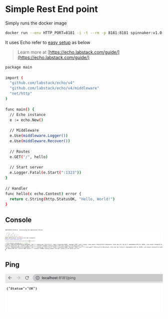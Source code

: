 # Simple Rest End point

 Simply runs the docker image

 ```bash
 docker run --env HTTP_PORT=8181 -i -t --rm -p 8181:8181 spinnaker:v1.0
 ```

It uses Echo refer to [easy setup](https://github.com/labstack/echo) as below

> Learn more at [https://echo.labstack.com/guide/](https://echo.labstack.com/guide/)

```bash
package main

import (
  "github.com/labstack/echo/v4"
  "github.com/labstack/echo/v4/middleware"
  "net/http"
)

func main() {
  // Echo instance
  e := echo.New()

  // Middleware
  e.Use(middleware.Logger())
  e.Use(middleware.Recover())

  // Routes
  e.GET("/", hello)

  // Start server
  e.Logger.Fatal(e.Start(":1323"))
}

// Handler
func hello(c echo.Context) error {
  return c.String(http.StatusOK, "Hello, World!")
}
```

## Console

 ![](./images/console.png)

 ## Ping

 ![](./images/ping.png)
